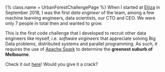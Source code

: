 {%
  class.name = UrbanForestChallengePage
%}
When I started at [Eliiza](https://eliiza.com.au) in September 2018, I was the first *data engineer* of the team,
among a few machine learning engineers, data scientists, our CTO and CEO.  We were only 7 people in total then and
wanted to grow.

This is the first code challenge that I developed to recruit other data engineers like myself, i.e. *software engineers*
that appreciate solving Big Data problems, distributed systems and parallel programming.  As such, it requires the use
of [Apache Spark](https://spark.apache.org) to determine the **greenest suburb of Melbourne**.

Check it out [here](https://github.com/eliiza/challenge-urban-forest)!  Would you give it a crack?

